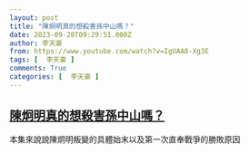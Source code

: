```yaml
---
layout: post
title: "陳炯明真的想殺害孫中山嗎？"
date: 2023-09-28T09:29:51.000Z
author: 李天豪
from: https://www.youtube.com/watch?v=IgUAA8-Xg3E
tags: [  李天豪 ]
comments: True
categories: [  李天豪 ]
---
```

<!--1695893391000-->
[陳炯明真的想殺害孫中山嗎？](https://www.youtube.com/watch?v=IgUAA8-Xg3E)
------

<div>
本集來說說陳炯明叛變的具體始末以及第一次直奉戰爭的勝敗原因
</div>
